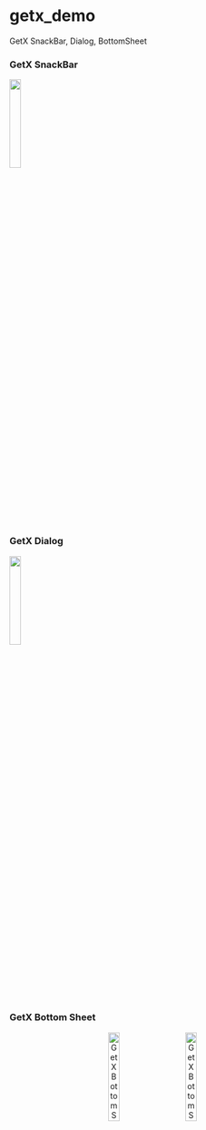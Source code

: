 # getx_demo

GetX SnackBar, Dialog, BottomSheet

### GetX SnackBar
<img src="https://user-images.githubusercontent.com/82430454/189580211-18358d13-5ab9-47ea-929f-5453a399748c.png" width="20%">

### GetX Dialog
<img src="https://user-images.githubusercontent.com/82430454/189580230-74ec8e99-e926-49f2-b245-f1ffbfd41665.png" width="20%">

### GetX Bottom Sheet
<p align="center">
  <img alt="GetX Bottom Sheet Light" src="(https://user-images.githubusercontent.com/82430454/189582162-1744cca1-d612-4ec9-a5cc-2537c91899ed.png)" width="20%">
&nbsp; &nbsp; &nbsp; &nbsp;
  <img alt="GetX Bottom Sheet Dark" src="(https://user-images.githubusercontent.com/82430454/189582165-7affb283-0fb2-4627-a0a4-a1de050bfb93.png)" width="20%">
</p>
